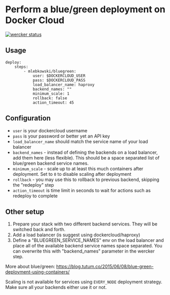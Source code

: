 # Perform a blue/green deployment on Docker Cloud

[![wercker status](https://app.wercker.com/status/c87051fd4b33771cc2e050d425c1ddcd/m/master "wercker status")](https://app.wercker.com/project/bykey/c87051fd4b33771cc2e050d425c1ddcd)

## Usage

```
deploy:
    steps:
        - mlebkowski/bluegreen:
            user: $DOCKERCLOUD_USER
            pass: $DOCKERCLOUD_PASS
            load_balancer_name: haproxy
			backend_names: ""
            minimum_scale: 1
            rollback: false
            action_timeout: 45
```

## Configuration

 * `user` is your dockercloud username
 * `pass` is your password or better yet an API key
 * `load_balancer_name` should match the service name of your load balancer
 * `backend_names` - instead of defining the backends on a load balancer, add them here (less flexible). This should be a space separated list of blue/green backend service names.
 * `minimum_scale` - scale up to at least this much containers after deployment. Set to `0` to disable scaling after deployment
 * `rollback` - you may use this to rollback to previous backend, skipping the "redeploy" step
 * `action_timeout` is time limit in seconds to wait for actions such as redeploy to complete

## Other setup

1. Prepare your stack with two different backend services. They will be switched back and forth. 
2. Add a load balancer (is suggest using dockercloud/haproxy)
3. Define a "BLUEGREEN_SERVICE_NAMES" env on the load balancer and place all of the available backend service names space separated. You can overwrite this with "backend_names" parameter in the wercker step.

More about blue/green: https://blog.tutum.co/2015/06/08/blue-green-deployment-using-containers/

Scaling is not available for services using `EVERY_NODE` deployment strategy. Make sure all your backends either use it or not.
